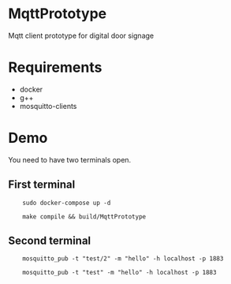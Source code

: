 # MqttPrototype
Mqtt client prototype for digital door signage

# Requirements

* docker
* g++
* mosquitto-clients

# Demo

You need to have two terminals open.

## First terminal

```
	sudo docker-compose up -d
```
```
	make compile && build/MqttPrototype
```

## Second terminal

```
	mosquitto_pub -t "test/2" -m "hello" -h localhost -p 1883	
```
```
	mosquitto_pub -t "test" -m "hello" -h localhost -p 1883	
```

